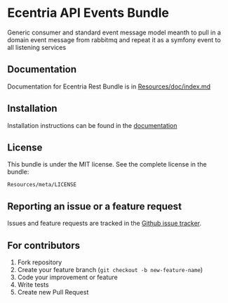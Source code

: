 Ecentria API Events Bundle
=========================

Generic consumer and standard event message model meanth to pull in a domain event message from rabbitmq and repeat it as a symfony event to all listening services

Documentation
-------------

Documentation for Ecentria Rest Bundle is in [Resources/doc/index.md](src/Resources/doc/index.md)

Installation
------------

Installation instructions can be found in the [documentation](src/Resources/doc/setup.md)

License
-------

This bundle is under the MIT license. See the complete license in the bundle:

    Resources/meta/LICENSE
    
Reporting an issue or a feature request
---------------------------------------

Issues and feature requests are tracked in the [Github issue tracker](https://github.com/ecentria/EcentriaAPIEventsBundle/issues).

For contributors
----------------

1. Fork repository
2. Create your feature branch (`git checkout -b new-feature-name`)
3. Code your improvement or feature
4. Write tests
5. Create new Pull Request
